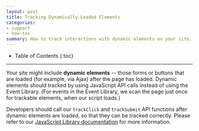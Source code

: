 ```yaml
---
layout: post
title: Tracking Dynamically-Loaded Elements
categories:
- support
- how-tos
summary: How to track interactions with dynamic elements on your site.
---
```

* Table of Contents
{:toc}
* * *

Your site might include **dynamic elements** -- those forms or buttons that are loaded (for example, via Ajax) after the page has loaded. Dynamic elements should tracked by using JavaScript API calls instead of using the Event Library. (For events in the Event Library, we scan the page just once for trackable elements, when our script loads.)

Developers should call our `trackClick` and `trackSubmit` API functions after dynamic elements are loaded, so that they can be tracked correctly. Please refer to our [JavaScript Library documentation][js] for more information.

[js]: /apis/javascript/javascript-specific
